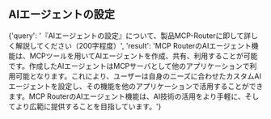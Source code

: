 ## AIエージェントの設定

{'query': '『AIエージェントの設定』について、製品MCP-Routerに即して詳しく解説してください（200字程度）', 'result': 'MCP RouterのAIエージェント機能は、MCPツールを用いてAIエージェントを作成、共有、利用することが可能です。作成したAIエージェントはMCPサーバとして他のアプリケーションで利用可能となります。これにより、ユーザーは自身のニーズに合わせたカスタムAIエージェントを設定し、その機能を他のアプリケーションで活用することができます。MCP RouterのAIエージェント機能は、AI技術の活用をより手軽に、そしてより広範に提供することを目指しています。'}